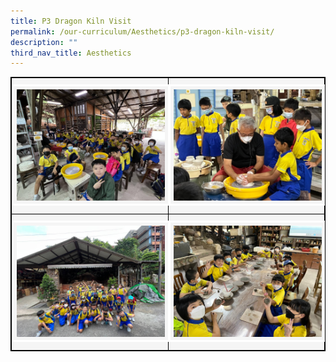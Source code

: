 ```yaml
---
title: P3 Dragon Kiln Visit
permalink: /our-curriculum/Aesthetics/p3-dragon-kiln-visit/
description: ""
third_nav_title: Aesthetics
---
```

<table style="border:1px solid black">
<tbody><tr>
	<td style="border:1px solid black; padding:10px 0px 10px 0px; background-color:whitesmoke"><img src="/images/Aesthetics/Dragon%20Kiln%20LJ%201.jpeg" style="width:95%; border:3px solid white; background-color:whitesmoke; padding:5px;"></td>
<td style="border:1px solid black; padding:10px 0px 10px 0px; background-color:whitesmoke"><img src="/images/Aesthetics/Dragon%20Kiln%20LJ%202.jpeg" style="width:95%; border:3px solid white; background-color:whitesmoke; padding:5px"></td>
</tr><tr style="border:1px solid black;">
	<td style="border:1px solid black; padding:10px 0px 10px 0px; background-color:whitesmoke"><img src="/images/Aesthetics/Dragon%20Kiln%20LJ%203.jpeg" style="width:95%; border:3px solid white; background-color:whitesmoke; padding:5px"></td>
<td style="border:1px solid black; padding:10px 0px 10px 0px; background-color:whitesmoke"><img src="/images/Aesthetics/Dragon%20Kiln%20LJ%204.jpeg" style="width:95%; border:3px solid white; background-color:whitesmoke; padding:5px"></td>
	</tr>
	</tbody></table>